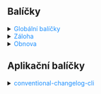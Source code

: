 ## Balíčky

<details>
<summary><span style="color:#1E90FF;">Globální balíčky</span></summary>

- Umístění windows: C:\Users\<user>\AppData\Roaming\npm\node_modules

  ```bash
  npm root -g
  ```

</details>

<details>
<summary><span style="color:#1E90FF;">Záloha</span></summary>

1. Vytvořit soubor s informacemi o nainstalovaných balíčcích.

    - Záloha globálních balíčků

      ```bash
      npm list -g --depth=0 > npm_global_packages.txt
      ```

    - Záloha lokálních balíčků

      ```bash
      npm list --depth=0 > npm_local_packages.txt
      ```


2. Vytvořit .tgz soubory pro balíčky.

- Možnosti:

    <details>
    <summary><span style="color:#E95A84;">Automaticky</span></summary>

     ```bash
     # Cesta k souboru se seznamem balíčků v aktuální pracovní složce
     $packageListFilePath = Join-Path -Path $PWD.Path -ChildPath 'npm_global_packages.txt'
    
     # Cesta k složce, kde se mají balíčky uložit
     $outputFolder = Join-Path -Path $PWD.Path -ChildPath 'offline_packages'
    
     # Kontrola, zda soubor existuje
     if (!(Test-Path -Path $packageListFilePath)) {
         Write-Error "Soubor npm_global_packages.txt nebyl nalezen v aktuálním adresáři."
         exit
     }
    
     # Vytvoření složky pro offline balíčky, pokud neexistuje
     if (!(Test-Path -Path $outputFolder)) {
         New-Item -ItemType Directory -Path $outputFolder
     }
    
     # Načtení obsahu souboru
     $content = Get-Content -Path $packageListFilePath
    
     # Přeskočení první řádky (pokud je soubor ve formátu, který obsahuje hlavičku)
     $content = $content | Select-Object -Skip 1
    
     # Zpracování každé řádky v souboru
     foreach ($line in $content) {
         # Odstranění nepotřebných symbolů
         $line = $line -replace '[+`-]', ''
    
         # Rozdělení řádky pomocí '@' na jméno balíčku a verzi
         $parts = $line -split '@'
    
         # Jméno balíčku je první část
         $packageName = $parts[0].Trim()
    
         # Získání verze (pokud je specifikována)
         $version = if ($parts.Length -gt 1) { $parts[1].Trim() } else { '' }
    
         # Ignorování prázdných řádků a případně jiných záznamů
         if ($packageName -ne "" -and $packageName -ne "globalpackages.txt" -and $packageName -ne "npm_global_packages.txt") {
    
             # Připravit cestu k balíčku
             $packageDir = Join-Path -Path $outputFolder -ChildPath $packageName
             if (!(Test-Path -Path $packageDir)) {
                 New-Item -ItemType Directory -Path $packageDir
             }
    
             # Pokud je specifikována verze, stáhnout balíček s verzí
             if ($version -ne '') {
                 Write-Output "Stahuji balíček: $packageName@$version"
                 npm pack "$packageName@$version" --pack-destination $packageDir
             } else {
                 Write-Output "Stahuji balíček: $packageName"
                 npm pack $packageName --pack-destination $packageDir
             }
    
             # Pokud balíček obsahuje package.json, stáhnout závislosti
             $packageJsonPath = Join-Path -Path $packageDir -ChildPath 'package.json'
             if (Test-Path -Path $packageJsonPath) {
                 Write-Output "Stahuji závislosti pro balíček: $packageName"
              
                 # Pro každý závislý balíček stáhnout jeho tarball
                 $dependencies = (Get-Content -Path $packageJsonPath | ConvertFrom-Json).dependencies
                 foreach ($dependency in $dependencies.Keys) {
                     Write-Output "Stahuji závislost: $dependency"
                     npm pack $dependency --pack-destination $packageDir
                 }
             }
         }
     }
    
     Write-Output "Všechny balíčky a závislosti byly úspěšně staženy pro offline instalaci."
     ```

    </details>

    <details>
    <summary><span style="color:#E95A84;">Manuálně</span></summary>

  Pro každý balíček vytvoříme zálohu.

      ```bash
    
      npm pack <package_name>
      ```

  > `<package_name>`
  >
  >    Název balíčku, který chceme zazálohovat.
  >
  >    Například: `npm pack sass@1.76.0`

    </details>

</details>

<details>
<summary><span style="color:#1E90FF;">Obnova</span></summary>

> [!IMPORTANT]
> Při instalaci balíčku z `.tgz` je tento soubor následně automaticky odstraněn.

1. Instalace balíčků z .tgz souborů.

- Možnosti:

  <details>
  <summary><span style="color:#E95A84;">Automaticky</span></summary>

    ```bash
    # Cesta k složce s offline balíčky
    $packageFolder = Join-Path -Path $PWD.Path -ChildPath 'offline_packages'
    
    # Kontrola, zda složka existuje
    if (!(Test-Path -Path $packageFolder)) {
        Write-Error "Složka s offline balíčky nebyla nalezena: $packageFolder"
        exit
    }
    
    # Získání všech .tgz souborů v dané složce
    $tgzFiles = Get-ChildItem -Path $packageFolder -Filter *.tgz
    
    if ($tgzFiles.Count -eq 0) {
        Write-Error "Nebyl nalezen žádný .tgz soubor v složce $packageFolder. Zkontrolujte, že máte offline balíčky připravené."
        exit
    }
    
    # Instalace každého .tgz souboru
    foreach ($tgzFile in $tgzFiles) {
        Write-Output "Instaluji balíček: $($tgzFile.Name)"
        
        # Extrahování názvu balíčku z názvu souboru .tgz
        $packageName = [System.IO.Path]::GetFileNameWithoutExtension($tgzFile.Name)
        
        # Vytvoření složky pro instalaci, pokud ještě neexistuje
        $installDir = Join-Path -Path $PWD.Path -ChildPath $packageName
        if (!(Test-Path -Path $installDir)) {
            Write-Output "Vytvářím složku pro instalaci: $installDir"
            New-Item -ItemType Directory -Path $installDir
        }
    
        # Instalace balíčku pomocí .tgz souboru
        try {
            Write-Output "Instaluji balíček z $($tgzFile.FullName)..."
            npm install --prefix $installDir $tgzFile.FullName
            Write-Output "Balíček $packageName byl úspěšně nainstalován."
        }
        catch {
            Write-Error "Chyba při instalaci balíčku $packageName z $($tgzFile.FullName): $_"
            continue
        }
    
        # Pokud balíček obsahuje závislosti (package.json), pokusíme se stáhnout a nainstalovat je offline
        $packageJsonPath = Join-Path -Path $installDir -ChildPath 'node_modules' -ChildPath $packageName -ChildPath 'package.json'
    
        if (Test-Path -Path $packageJsonPath) {
            Write-Output "Balíček $packageName obsahuje závislosti. Stahuji je..."
            
            # Načteme závislosti z package.json
            $dependencies = (Get-Content -Path $packageJsonPath | ConvertFrom-Json).dependencies
            if ($dependencies) {
                foreach ($dependency in $dependencies.Keys) {
                    $dependencyPackagePath = Join-Path -Path $packageFolder -ChildPath "$dependency-*.tgz"
                    
                    if (Test-Path -Path $dependencyPackagePath) {
                        Write-Output "Instaluji závislost: $dependency"
                        npm install --prefix $installDir $dependencyPackagePath
                    } else {
                        Write-Error "Závislost $dependency není k dispozici pro offline instalaci!"
                    }
                }
            }
        }
    }
    
    Write-Output "Všechny balíčky byly úspěšně nainstalovány z offline záloh."
    ```
  </details>

  <details>
  <summary><span style="color:#E95A84;">Manuálně</span></summary>

    - Pro každý balíček obnovíme zálohu.

      ```bash
      npm install <package_path>
      ```

  > Ceta k balíčku, který chceme obnovit.
  >
  > Například: `npm install sass-1.76.0.tgz`

  </details>
  </details>

## Aplikační balíčky

<details>
<summary><span style="color:#1E90FF;">conventional-changelog-cli</span></summary>

Slouží k automatickému generování changelogu na základě commit zpráv.

1. Instalace balíčku.

    ```bash
    npm install -g conventional-changelog-cli
    ```

2. Generování changelogu.

    ```bash
    conventional-changelog -p angular -i CHANGELOG.md -o CHANGELOG.md -s
    ```
   
   | Parameter         | Popis                                                                                   |
   |-------------------|-----------------------------------------------------------------------------------------|
   | `-p` / `--preset` | Přednastavený styl changelogu, např. `angular`, `eslint`, `conventionalcommits`.        |
   | `-i` / `--infile` | Vstupní soubor pro generování changelogu (např. `CHANGELOG.md`).                        |
   | `-o` / `--outfile`| Výstupní soubor pro generování changelogu.                                              |
   | `-r` / `--release-count` | Počet posledních verzí, pro které bude changelog generován.                      |
   | `--context`       | JSON nebo JS soubor obsahující vlastní kontext pro šablonu changelogu.                  |
   | `--pkg`           | Cesta k `package.json`, může být použita pro čtení verzí a dalších údajů.               |
   | `--append`        | Přidá změny na konec souboru místo přepsání celého obsahu.                              |
   | `--same-file`     | Přepíše stejný soubor bez použití dočasného souboru.                                    |
   | `--tag-prefix`    | Přidá prefix k tagům verzí (např. `v`).                                                 |
   | `-n` / `--config` | Vlastní konfigurační soubor, který přizpůsobí generování changelogu.                    |

   > [!TIP]
   > Použití vlastní šablony pro generování changelogu.
   >
   > ```bash
   > conventional-changelog -i index.md -s --config ./changelog-config.js
   > ```
   >
   > [Příklad konfigurace s emoji](../images/changelog-config.js)
   >
   > [Příklad konfigurace bez emoji](../images/changelog-config-noEmojis.js) 

</details>